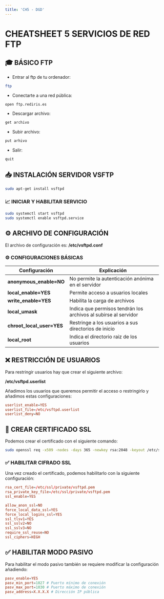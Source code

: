 ```yaml
---
title: 'CH5 - DGD'
---
```


# CHEATSHEET 5 SERVICIOS DE RED FTP

## 🎓 BÁSICO FTP

- Entrar al ftp de tu ordenador:

```bash
ftp
```
- Conectarte a una red pública:

```bash
open ftp.rediris.es
```

- Descargar archivo:

```bash
get archivo
```

- Subir archivo:

```bash
put arhivo
```

- Salir:

```bash
quit
```


## 📥 INSTALACIÓN SERVIDOR VSFTP

```bash
sudo apt-get install vsftpd
```

### 📈 INICIAR Y HABILITAR SERVICIO

```bash
sudo systemctl start vsftpd
sudo systemctl enable vsftpd.service
```

## ⚙️ ARCHIVO DE CONFIGURACIÓN

El archivo de configuración es: **/etc/vsftpd.conf**

### ⚙️ CONFIGURACIONES BÁSICAS

|Configuración|Explicación|
|-------------|-----------|
|**anonymous_enable=NO**|No permite la autenticación anónima en el servidor|
|**local_enable=YES**|Permite acceso a usuarios locales|
|**write_enable=YES**|Habilita la carga de archivos|
|**local_umask**|Indica que permisos tendrán los archivos al subirse al servidor|
|**chroot_local_user=YES**|Restringe a los usuarios a sus directorios de inicio|
|**local_root**|Indica el directorio raiz de los usuarios


## ❌ RESTRICCIÓN DE USUARIOS

Para restringir usuarios hay que crear el siguiente archivo:

**/etc/vsftpd.userlist**

Añadimos los usuarios que queremos permitir el acceso o restringirlo y añadimos estas configuraciones:

```conf
userlist_enable=YES
userlist_file=/etc/vsftpd.userlist
userlist_deny=NO
```

## 📝 CREAR CERTIFICADO SSL

Podemos crear el certificado con el siguiente comando:

```bash
sudo openssl req -x509 -nodes -days 365 -newkey rsa:2048 -keyout /etc/ssl/private/vsftpd.pem -out /etc/ssl/private/vsftpd.pem
```

### ✅ HABILITAR CIFRADO SSL

Una vez creado el certificado, podemos habilitarlo con la siguiente configuración:

```conf
rsa_cert_file=/etc/ssl/private/vsftpd.pem
rsa_private_key_file=/etc/ssl/private/vsftpd.pem
ssl_enable=YES

allow_anon_ssl=NO
force_local_data_ssl=YES
force_local_logins_ssl=YES
ssl_tlsv1=YES
ssl_sslv2=NO
ssl_sslv3=NO
require_ssl_reuse=NO
ssl_ciphers=HIGH
```


## ✅ HABILITAR MODO PASIVO

Para habilitar el modo pasivo también se requiere modificar la configuración añadiendo:

```conf
pasv_enable=YES
pasv_min_port=1027 # Puerto mínimo de conexión
pasv_max_port=1030 # Puerto máximo de conexión
pasv_address=X.X.X.X # Dirección IP pública
```
